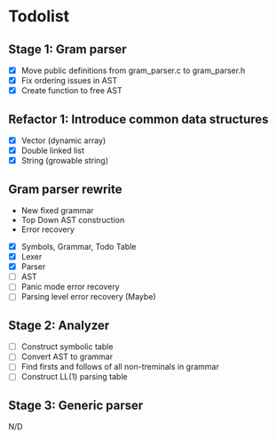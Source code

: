 # Todolist

## Stage 1: Gram parser
- [x] Move public definitions from gram_parser.c to gram_parser.h
- [x] Fix ordering issues in AST
- [x] Create function to free AST 

## Refactor 1: Introduce common data structures
- [x] Vector (dynamic array)
- [x] Double linked list
- [x] String (growable string)

## Gram parser rewrite
- New fixed grammar
- Top Down AST construction
- Error recovery

- [x] Symbols, Grammar, Todo Table
- [x] Lexer
- [x] Parser
- [ ] AST
- [ ] Panic mode error recovery
- [ ] Parsing level error recovery (Maybe)

## Stage 2: Analyzer
- [ ] Construct symbolic table
- [ ] Convert AST to grammar
- [ ] Find firsts and follows of all non-treminals in grammar
- [ ] Construct LL(1) parsing table

## Stage 3: Generic parser
N/D

